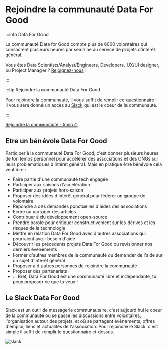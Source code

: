 # Rejoindre la communauté Data For Good



:::info Data For Good

La communauté Data for Good compte plus de 6000 volontaires qui consacrent plusieurs heures par semaine au service de projets d'intérêt général.

Vous êtes Data Scientists/Analyst/Engineers, Developers, UX/UI designer, ou Project Manager ? [Rejoignez-nous](https://ffb35838.sibforms.com/serve/MUIEAOPtEpVbDgcqr78ZqBZ4e29fMDkyLfy8STH6MkmxU5ePAP5_NQQeWEI0nR8fdBds27Va8cMSjjzNni1iqd_mpJsZS8uQUA95o0Tg3njStpz8nDV59tRiQJ_ZWBat1uyRjTYtyVHMpV3I--z4g14Ggsji0895jBcQr70arsW82eFJGwC8fgxYOvnPL-rFQcNwmjkA5JTbjcvd) !

:::

:::tip Rejoindre la communauté Data For Good

Pour rejoindre la communauté, il vous suffit de remplir ce [questionnaire](https://ffb35838.sibforms.com/serve/MUIEAOPtEpVbDgcqr78ZqBZ4e29fMDkyLfy8STH6MkmxU5ePAP5_NQQeWEI0nR8fdBds27Va8cMSjjzNni1iqd_mpJsZS8uQUA95o0Tg3njStpz8nDV59tRiQJ_ZWBat1uyRjTYtyVHMpV3I--z4g14Ggsji0895jBcQr70arsW82eFJGwC8fgxYOvnPL-rFQcNwmjkA5JTbjcvd) !<br/>
Il vous sera donné un accès au [Slack](#le-slack-data-for-good) qui est le coeur de la communauté.

:::

<div style={{"text-align":"center","margin-bottom":"20px"}}>
<a href="https://ffb35838.sibforms.com/serve/MUIEAOPtEpVbDgcqr78ZqBZ4e29fMDkyLfy8STH6MkmxU5ePAP5_NQQeWEI0nR8fdBds27Va8cMSjjzNni1iqd_mpJsZS8uQUA95o0Tg3njStpz8nDV59tRiQJ_ZWBat1uyRjTYtyVHMpV3I--z4g14Ggsji0895jBcQr70arsW82eFJGwC8fgxYOvnPL-rFQcNwmjkA5JTbjcvd" target="_blank" className="button button--secondary button--lg button-home">
Rejoindre la communauté - 5min ⏱
</a>
</div>

## Etre un bénévole Data For Good
Participer à la communauté Data For Good, c'est donner plusieurs heures de ton temps personnel pour accélérer des associations et des ONGs sur leurs problématiques d'intérêt général. Mais en pratique être bénévole cela veut dire : 
- Faire partie d'une communauté tech engagée
- Participer aux saisons d'accélération
- Participer aux projets hors-saison
- Proposer des idées d'intérêt général pour fédérer un groupe de volontaire
- Répondre à des demandes ponctuelles d'aides des associations
- Ecrire ou partager des articles
- Contribuer à du développement open-source
- Prendre parole pour critiquer constructivement sur les dérives et les risques de la technologie
- Mettre en relation Data For Good avec d'autres associations qui pourraient avoir besoin d'aide
- Découvrir les précédents projets Data For Good ou revisionner nos derniers évènements
- Former d'autres membres de la communauté ou demander de l'aide sur un sujet d'intérêt général
- Proposer à d'autres personnes de rejoindre la communauté
- Proposer des partenariats
- ... Bref, Data For Good est une communauté libre et indépendante, tu peux proposer ce que tu veux !


## Le Slack Data For Good
Slack est un outil de messagerie communautaire, c'est aujourd'hui le coeur de la communauté où se passe les discussions entre volontaires, l'organisation autour des projets, et où se partagent évènements, offres d'emploi, liens et actualités de l'association. Pour rejoindre le Slack, c'est simple il suffit de remplir le questionnaire ci-dessus. 

![slack](./slack.png) 


